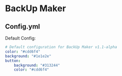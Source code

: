 # BackUp Maker
## Config.yml
Default Config:
```yaml
# Default configuration for BackUp Maker v1.1-alpha
color: "#cdd6f4"
background: "#1e1e2e"
button:
    background: "#313244"
    color: "#cdd6f4"
```